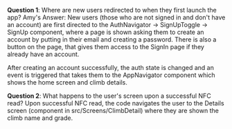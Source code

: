**Question 1**: Where are new users redirected to when they first launch the app?
Amy's Answer: New users (those who are not signed in and don't have an account) are first directed to the AuthNavigator -> SignUpToggle -> SignUp component, where a page is shown asking them to create an account by putting in their email and creating a password. There is also a button on the page, that gives them access to the SignIn page if they already have an account. 

After creating an account successfully, the auth state is changed and an event is triggered that takes them to the AppNavigator component which shows the home screen and climb details.


**Question 2**: What happens to the user's screen upon a successful NFC read?
Upon successful NFC read, the code navigates the user to the Details screen (component in src/Screens/ClimbDetail) where they are shown the climb name and grade.
